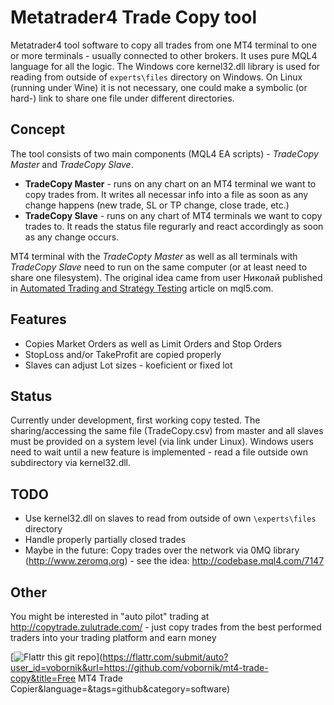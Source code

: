 Metatrader4 Trade Copy tool
===========================

Metatrader4 tool software to copy all trades from one MT4 terminal to one or more terminals - usually connected to other brokers. It uses pure MQL4 language for all the logic. The Windows core kernel32.dll library is used for reading from outside of `experts\files` directory on Windows. On Linux (running under Wine) it is not necessary, one could make a symbolic (or hard-) link to share one file under different directories.

Concept
-----
The tool consists of two main components (MQL4 EA scripts) - _TradeCopy Master_ and _TradeCopy Slave_.

* **TradeCopy Master** - runs on any chart on an MT4 terminal we want to copy trades from. It writes all necessar info into a file as soon as any change happens (new trade, SL or TP change, close trade, etc.)
* **TradeCopy Slave** - runs on any chart of MT4 terminals we want to copy trades to. It reads the status file regurarly and react accordingly as soon as any change occurs.

MT4 terminal with the _TradeCopty Master_ as well as all terminals with _TradeCopy Slave_ need to run on the same computer (or at least need to share one filesystem). The original idea came from user Николай published in [Automated Trading and Strategy Testing](http://www.mql5.com/en/articles/189) article on mql5.com.


Features
--------

* Copies Market Orders as well as Limit Orders and Stop Orders
* StopLoss and/or TakeProfit are copied properly
* Slaves can adjust Lot sizes - koeficient or fixed lot

Status
------
Currently under development, first working copy tested. The sharing/accessing the same file (TradeCopy.csv) from master and all slaves must be provided on a system level (via link under Linux). Windows users need to wait until a new feature is implemented - read a file outside own subdirectory via kernel32.dll.

TODO
----

* Use kernel32.dll on slaves to read from outside of own `\experts\files` directory
* Handle properly partially closed trades
* Maybe in the future: Copy trades over the network via 0MQ library (http://www.zeromq.org) - see the idea: http://codebase.mql4.com/7147

Other
-----

You might be interested in "auto pilot" trading at http://copytrade.zulutrade.com/ - just copy trades from the best performed traders into your trading platform and earn money

[![Flattr this git repo](http://api.flattr.com/button/flattr-badge-large.png)](https://flattr.com/submit/auto?user_id=vobornik&url=https://github.com/vobornik/mt4-trade-copy&title=Free MT4 Trade Copier&language=&tags=github&category=software) 
